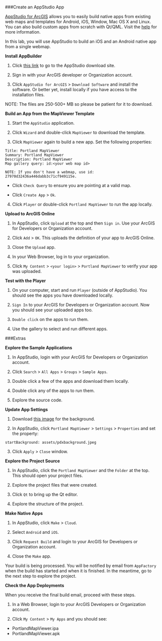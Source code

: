 ###Create an AppStudio App

[AppStudio for ArcGIS](http://www.esri.com/landing-pages/appstudio) allows you to easily build native apps from existing web maps and templates for Android, iOS, Window, Mac OS X and Linux. You can also build custom apps from scratch with Qt/QML. Visit the [help](http://doc.arcgis.com/en/appstudio/) for more information.

In this lab, you will use AppStudio to build an iOS and an Android native app from a single webmap.


__Install AppBuilder__


1. Click [this link](http://doc.arcgis.com/en/appstudio/) to go to the AppStudio download site. 

2. Sign in with your ArcGIS developer or Organization account.

3. Click `AppStudio for ArcGIS` > `Download Software` and install the software. Or better yet, install locally if you have access to the installation files.

 NOTE: The files are 250-500+ MB so please be patient for it to download.


__Build an App from the MapViewer Template__


1. Start the `AppStudio` application.

2. Click `Wizard` and double-click `MapViewer` to download the template.

3. Click `MapViewer` again to build a new app. Set the following properties:

 ```
 Title: Portland MapViewer
 Summary: Portland MapViewer
 Description: Portland MapViewer
 Map gallery query: id:<your web map id>

 NOTE: If you don't have a webmap, use id: 27970d32436a446dabb3c71cf949115e.
 ```
 * Click `Check Query` to ensure you are pointing at a valid map.
 
 * Click `Create App` > `Ok`.

4. Click `Player` or double-click `Portland MapViewer` to run the app locally.


__Upload to ArcGIS Online__


1. In AppStudio, click `Upload` at the top and then `Sign in`. Use your ArcGIS for Developers or Organization account.

2. Click `Add` > `OK`. This uploads the definition of your app to ArcGIS Online.

3. Close the `Upload` app.

3. In your Web Browser, log in to your organization.

4. Click `My Content` > `<your login>` > `Portland MapViewer` to verify your app was uploaded. 


__Test with the Player__


1. On your computer, start and run `Player` (outside of AppStudio). You should see the apps you have downloaded locally.

2. `Sign In` to your ArcGIS for Developers or Organization account. Now you should see your uploaded apps too.

3. `Double click` on the apps to run them. 

4. Use the gallery to select and run different apps. 


###Extras


__Explore the Sample Applications__


1. In AppStudio, login with your ArcGIS for Developers or Organization account.

2. Click `Search` > `All Apps` > `Groups` > `Sample Apps`.

3. Double click a few of the apps and download them locally.

4. Double click any of the apps to run them.

5. Explore the source code.


__Update App Settings__

1. Download [this image](http://esri.github.io/geodev-hackerlabs/resources/pdxbackground.jpeg) for the background.

2. In AppStudio, click `Portland MapViewer` > `Settings` > `Properties` and set the property:

 ```
 startBackground: assets/pdxbackground.jpeg
 ```

3. Click `Apply` > `Close` window.


__Explore the Project Source__


1. In AppStudio, click the `Portland MapViewer` and the `Folder` at the top. This should open your project files.

2. Explore the project files that were created.

3. Click `Qt` to bring up the Qt editor.

4. Explore the structure of the project.


__Make Native Apps__


1. In AppStudio, click `Make` > `Cloud`.

2. Select `Android` and `iOS`.

3. Click `Request Build` and login to your ArcGIS for Developers or Organization account.

4. Close the `Make` app.

Your build is being processed. You will be notified by email from `AppFactory` when the build has started and when it is finished. In the meantime, go to the next step to explore the project.


__Check the App Deployments__


When you receive the final build email, proceed with these steps.

1. In a Web Browser, login to your ArcGIS Developers or Organization account.

2. Click `My Content` > `My Apps` and you should see:
 * PortlandMapViewer.ipa
 * PortlandMapViewer.apk


